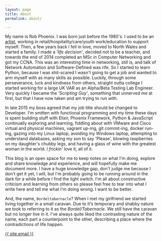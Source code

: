 ```yaml
---
layout: page
title: About
permalink: about/

---
```


My name is Rob Phoenix. I was born just before the 1980's. I used to be an
[artist](http://rm-phoenix.co.uk/), working in retail/hospitality/care/youth
work/education to support myself. Then, a few years back I fell in love, moved
to North Wales and started a family. I made a *'life decision'*, decided not to
be a teacher, and towards the end of 2014 completed an MSc in Computer
Networking and got my CCNA. This was an interesting time in networking, still
is, and talk of Network Automation and Software-Defined was rife.  So I started
to learn Python, because I was shit-scared I wasn't going to get a job and
wanted to arm myself with as many skills as possible.  Luckily, through some
perseverance, luck and kindness from others, straight outta college I started
working for a large UK VAR as an Alpha/Beta Testing Lab Engineer. Very quickly I
became the *'Scripting Guy'*, something that unnerved me at first, but that I
have now taken and am trying to run with.

In late 2015 my boss agreed that my job title should be changed to
Developer.  I'm smitten with functional programming and my time these days is
spent building stuff with Elixir, Phoenix Framework, Python & JavaScript
continually exploring and learning, fiddling about with VMware and Cisco virtual
and physical machines, vagrant up-ing, git commit-ing, docker run-ing, gazing
into my Linux laptop, avoiding my Windows laptop, attempting to understand
databases, asking my son to say 'Please', blowing raspberries on my daughter's
chubby legs, and having a glass of wine with the greatest woman in the world.
I *frickin'* love it, all of it.

This blog is an open space for me to keep notes on what I'm doing, explore and
share knowledge and experience, and will hopefully make me document more. I have
a huge knowledge gap, don't judge me because I don't get it yet, I will, but I'm
probably going to be running around in the dark for a while before I find the
light switch. I'm all about constructive criticism and learning from others so
please feel free to tear into what I write here and tell me what I'm doing
wrong. I want to be better.

And, the name, `Bordeltabernacle`? When I met my girlfriend we started living
together in a small caravan.  Due to it's temporary and shabby nature we took to
referring to it as the *Bordel/Tabernacle*.  We still have the caravan but no
longer live in it. I've always quite liked the contrasting nature of the name,
each part a counterpoint to the other, describing a place where the
contradictions of life happen.

<p class="post-meta">
<a href="mailto:{{ site.email }}">{{ site.email }}</a>
</p>
